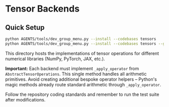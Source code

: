 # Tensor Backends

## Quick Setup

```bash
python AGENTS/tools/dev_group_menu.py --install --codebases tensors
python AGENTS/tools/dev_group_menu.py --install --codebases tensors --groups tensors:jax,ctensor,torch,numpy,dev
```

This directory hosts the implementations of tensor operations for different numerical libraries (NumPy, PyTorch, JAX, etc.).

**Important:** Each backend must implement `_apply_operator` from `AbstractTensorOperations`. This single method handles all arithmetic primitives. Avoid creating additional bespoke operator helpers – Python's magic methods already route standard arithmetic through `_apply_operator`.

Follow the repository coding standards and remember to run the test suite after modifications.

